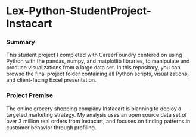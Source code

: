 # Lex-Python-StudentProject-Instacart
### Summary
This student project I completed with CareerFoundry centered on using Python with the pandas, numpy, and matplotlib libraries, to manipulate and produce visualizations from a large data set. In this repository, you can browse the final project folder containing all Python scripts, visualizations, and client-facing Excel presentation.
### Project Premise
The online grocery shopping company Instacart is planning to deploy a targeted marketing strategy. My analysis uses an open source data set of over 3 million real orders from Instacart, and focuses on finding patterns in customer behavior through profiling.
